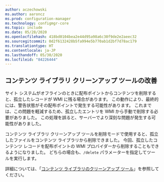 ```yaml
---
author: aczechowski
ms.author: aaroncz
ms.prod: configuration-manager
ms.technology: configmgr-core
ms.topic: include
ms.date: 05/28/2020
ms.openlocfilehash: 418bd0104bea2e44d95a98a6c30f9de2e2aeec32
ms.sourcegitcommit: 0d2f6132428b5fa994e5b770ab1d2bf7d78ac179
ms.translationtype: HT
ms.contentlocale: ja-JP
ms.lasthandoff: 05/30/2020
ms.locfileid: "84226444"
---
```

## <a name="improvements-to-the-content-library-cleanup-tool"></a><a name="bkmk_content"></a> コンテンツ ライブラリ クリーンアップ ツールの改善

<!--6887878-->

サイト システムがオフラインのときに配布ポイントからコンテンツを削除すると、孤立したレコードが WMI に残る場合があります。 この動作により、最終的には、警告状態がその配布ポイントで発生する可能性があります。 これまでは、この問題を軽減するため、孤立したエントリを WMI から手動で削除する必要がありました。 この処理を誤ると、サーバーでより深刻な問題が発生する可能性がありました。

コンテンツ ライブラリ クリーンアップ ツールを削除モードで使用すると、孤立したファイルをコンテンツ ライブラリから削除できました。 今回、孤立したコンテンツ レコードを配布ポイントの WMI プロバイダーから削除することもできるようになりました。 どちらの場合も、`/delete` パラメーターを指定してツールを実行します。

詳細については、「[コンテンツ ライブラリのクリーンアップ ツール](../../../../plan-design/hierarchy/content-library-cleanup-tool.md)」を参照してください。
